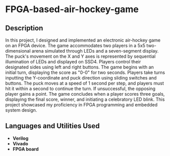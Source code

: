 
<h1>FPGA-based-air-hockey-game</h1>

<h2>Description</h2>
In this project, I designed and implemented an electronic air-hockey game on an FPGA device. The game accommodates two players in a 5x5 two-dimensional arena simulated through LEDs and a seven-segment display. The puck's movement on the X and Y axes is represented by sequential illumination of LEDs and displayed on SSD4. Players control their designated sides using left and right buttons. The game begins with an initial turn, displaying the score as "0-0" for two seconds. Players take turns inputting the Y-coordinate and puck direction using sliding switches and buttons. The puck moves at a speed of 1 second per step, and players must hit it within a second to continue the turn. If unsuccessful, the opposing player gains a point. The game concludes when a player scores three goals, displaying the final score, winner, and initiating a celebratory LED blink. This project showcased my proficiency in FPGA programming and embedded system design.
<br />


<h2>Languages and Utilities Used</h2>

- <b>Verilog</b> 
- <b>Vivado</b>
- <b>FPGA board</b>

